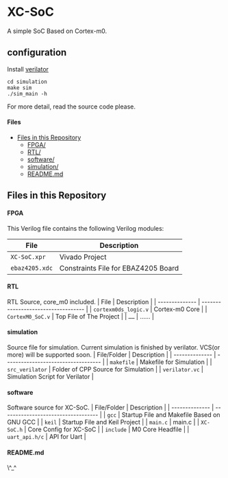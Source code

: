 # XC-SoC

A simple SoC Based on Cortex-m0.

## configuration
Install [verilator](https://veripool.org/guide/latest/)
```
cd simulation
make sim
./sim_main -h
```
For more detail, read the source code please.

#### Files

- [Files in this Repository](#files-in-this-repository)
  - [FPGA/](#FPGA)
  - [RTL/](#RTL)
  - [software/](#software)
  - [simulation/](#simulation)
  - [README.md](#readmemd)

## Files in this Repository

#### FPGA

This Verilog file contains the following Verilog modules:

| File           | Description                         |
| -------------- | ----------------------------------- |
| `XC-SoC.xpr`   | Vivado Project                      |
| `ebaz4205.xdc` | Constraints File for EBAZ4205 Board |

#### RTL

RTL Source, core_m0 included.
| File | Description |
| -------------- | ----------------------------------- |
| `cortexm0ds_logic.v` | Cortex-m0 Core |
| `CortexM0_SoC.v` | Top File of The Project |
| `……` | …… |

#### simulation

Source file for simulation. Current simulation is finished by verilator. VCS(or more) will be supported soon.
| File/Folder | Description |
| -------------- | ----------------------------------- |
| `makefile` | Makefile for Simulation |
| `src_verilator` | Folder of CPP Source for Simulation |
| `verilator.vc` | Simulation Script for Verilator |

#### software

Software source for XC-SoC.
| File/Folder | Description |
| -------------- | ----------------------------------- |
| `gcc` | Startup File and Makefile Based on GNU GCC |
| `keil` | Startup File and Keil Project |
| `main.c` | main.c |
| `XC-SoC.h` | Core Config for XC-SoC |
| `include` | M0 Core Headfile |
| `uart_api.h/c` | API for Uart |

#### README.md

\\\^\_^
